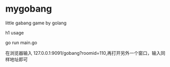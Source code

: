 # mygobang
little gabang game by golang

h1 usage

  go run main.go

  在浏览器输入 127.0.0.1:9091/gobang?roomid=110,再打开另外一个窗口，输入同样地址即可
